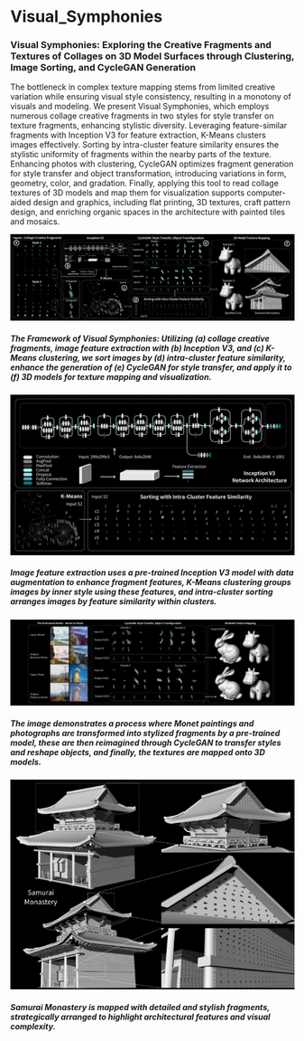 # Visual_Symphonies
### Visual Symphonies: Exploring the Creative Fragments and Textures of Collages on 3D Model Surfaces through Clustering, Image Sorting, and CycleGAN Generation

The bottleneck in complex texture mapping stems from limited creative variation while ensuring visual style consistency, resulting in a monotony of visuals and modeling. We present Visual Symphonies, which employs numerous collage creative fragments in two styles for style transfer on texture fragments, enhancing stylistic diversity. Leveraging feature-similar fragments with Inception V3 for feature extraction, K-Means clusters images effectively. Sorting by intra-cluster feature similarity ensures the stylistic uniformity of fragments within the nearby parts of the texture. Enhancing photos with clustering, CycleGAN optimizes fragment generation for style transfer and object transformation, introducing variations in form, geometry, color, and gradation. Finally, applying this tool to read collage textures of 3D models and map them for visualization supports computer-aided design and graphics, including flat printing, 3D textures, craft pattern design, and enriching organic spaces in the architecture with painted tiles and mosaics.

![image](img/Fig_1.png)

##### The Framework of Visual Symphonies: Utilizing (a) collage creative fragments, image feature extraction with (b) Inception V3, and (c) K-Means clustering, we sort images by (d) intra-cluster feature similarity, enhance the generation of (e) CycleGAN for style transfer, and apply it to (f) 3D models for texture mapping and visualization.

![image](img/Fig_2.png)

##### Image feature extraction uses a pre-trained Inception V3 model with data augmentation to enhance fragment features, K-Means clustering groups images by inner style using these features, and intra-cluster sorting arranges images by feature similarity within clusters.

![image](img/Fig_3.png)

##### The image demonstrates a process where Monet paintings and photographs are transformed into stylized fragments by a pre-trained model, these are then reimagined through CycleGAN to transfer styles and reshape objects, and finally, the textures are mapped onto 3D models.

![image](img/Fig_7.png)

##### Samurai Monastery is mapped with detailed and stylish fragments, strategically arranged to highlight architectural features and visual complexity.
